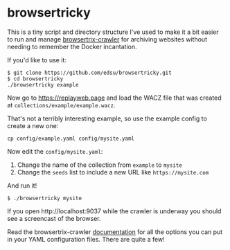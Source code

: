 # browsertricky

This is a tiny script and directory structure I've used to make it a bit easier
to run and manage [browsertrix-crawler] for archiving websites without needing
to remember the Docker incantation.

If you'd like to use it:

```
$ git clone https://github.com/edsu/browsertricky.git
$ cd browsertricky
./browsertricky example
```

Now go to https://replayweb.page and load the WACZ file that was created at `collections/example/example.wacz`. 

That's not a terribly interesting example, so use the example config to create a new one:

```
cp config/example.yaml config/mysite.yaml
```

Now edit the `config/mysite.yaml`:

1. Change the name of the collection from `example` to `mysite`
2. Change the `seeds` list to include a new URL like `https://mysite.com`

And run it!

```
$ ./browsertricky mysite
```

If you open http://localhost:9037 while the crawler is underway you should see a screencast of the browser.

Read the browsertrix-crawler [documentation] for all the options you can put in your YAML configuration files. There are quite a few!

[browsertrix-crawler]: https://github.com/webrecorder/browsertrix-crawler
[documentation]: https://github.com/webrecorder/browsertrix-crawler/blob/main/README.md
